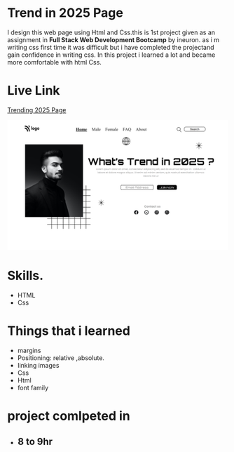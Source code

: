 # Trend in 2025 Page

  I design this web page using Html and Css.this is 1st project given as an assignment in __Full Stack Web Development Bootcamp__ by ineuron. as i m
  writing css first time it was difficult but i have completed the projectand  gain confidence in writing css. In this project i learned a lot and became more comfortable with html Css.

# Live Link
[Trending 2025 Page](https://project-1-ixulvgukw-pratikdhande.vercel.app/)

![page-img](./127.0.0.1_5500_index.html%20(7).png)

 # Skills.
 - HTML
 - Css

# Things that i learned
- margins
- Positioning: relative ,absolute.
- linking images
- Css
- Html
- font family

# project comlpeted in
- ## 8 to 9hr